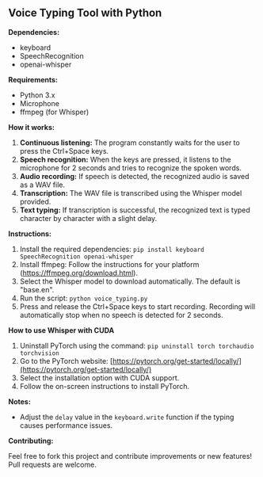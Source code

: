 ## Voice Typing Tool with Python

**Dependencies:**

* keyboard
* SpeechRecognition
* openai-whisper

**Requirements:**

* Python 3.x
* Microphone
* ffmpeg (for Whisper)

**How it works:**

1. **Continuous listening:** The program constantly waits for the user to press the Ctrl+Space keys.
2. **Speech recognition:** When the keys are pressed, it listens to the microphone for 2 seconds and tries to recognize the spoken words.
3. **Audio recording:** If speech is detected, the recognized audio is saved as a WAV file.
4. **Transcription:** The WAV file is transcribed using the Whisper model provided.
5. **Text typing:** If transcription is successful, the recognized text is typed character by character with a slight delay.

**Instructions:**

1. Install the required dependencies: `pip install keyboard SpeechRecognition openai-whisper`
2. Install ffmpeg: Follow the instructions for your platform (https://ffmpeg.org/download.html).
3. Select the Whisper model to download automatically. The default is "base.en".
5. Run the script: `python voice_typing.py`
6. Press and release the Ctrl+Space keys to start recording. Recording will automatically stop when no speech is detected for 2 seconds.

**How to use Whisper with CUDA**

1. Uninstall PyTorch using the command: `pip uninstall torch torchaudio torchvision`
2. Go to the PyTorch website: [https://pytorch.org/get-started/locally/](https://pytorch.org/get-started/locally/)
3. Select the installation option with CUDA support.
4. Follow the on-screen instructions to install PyTorch.

**Notes:**

* Adjust the `delay` value in the `keyboard.write` function if the typing causes performance issues.

**Contributing:**

Feel free to fork this project and contribute improvements or new features! Pull requests are welcome.
